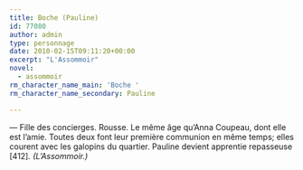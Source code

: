 ```yaml
---
title: Boche (Pauline)
id: 77080
author: admin
type: personnage
date: 2010-02-15T09:11:20+00:00
excerpt: "L'Assommoir"
novel:
  - assommoir
rm_character_name_main: 'Boche '
rm_character_name_secondary: Pauline

---
```

— Fille des concierges. Rousse. Le même âge qu&rsquo;Anna Coupeau, dont elle est l&rsquo;amie. Toutes deux font leur première communion en même temps; elles courent avec les galopins du quartier. Pauline devient apprentie repasseuse [412]_. (L&rsquo;Assommoir.)_